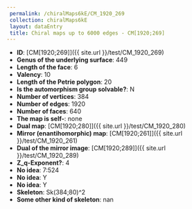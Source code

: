```yaml
--- 
 permalink: /chiralMaps6kE/CM_1920_269 
 collection: chiralMaps6kE
 layout: dataEntry
 title: Chiral maps up to 6000 edges - CM[1920;269]
---
```


- **ID**: [CM[1920;269]]({{ site.url }}/test/CM_1920_269)
- **Genus of the underlying surface**: 449
- **Length of the face**: 6
- **Valency**: 10
- **Length of the Petrie polygon**: 20
- **Is the automorphism group solvable?**: N
- **Number of vertices**: 384
- **Number of edges**: 1920
- **Number of faces**: 640
- **The map is self-**: none
- **Dual map**: [CM[1920;280]]({{ site.url }}/test/CM_1920_280)
- **Mirror (enantihomorphic) map**: [CM[1920;261]]({{ site.url }}/test/CM_1920_261)
- **Dual of the mirror image**: [CM[1920;289]]({{ site.url }}/test/CM_1920_289)
- **Z_q-Exponent?**: 4
- **No idea**:  7:524
- **No idea**: Y
- **No idea**: Y
- **Skeleton**: Sk(384;80)^2
- **Some other kind of skeleton**: nan
